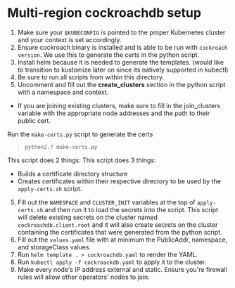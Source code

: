 # Multi-region cockroachdb setup

1. Make sure your `$KUBECONFIG` is pointed to the proper Kubernetes cluster and your context is set accordingly.
2. Ensure cockroach binary is installed and is able to be run with `cockroach version`. We use this to generate the certs in the python script.
3. Install helm because it is needed to generate the templates. (would like to transition to kustomize later on since its natively supported in kubectl)
4. Be sure to run all scripts from within this directory.
5. Uncomment and fill out the **create_clusters** section in the python script with a namespace and context.
  * If you are joining existing clusters, make sure to fill in the join_clusters variable with the appropriate node addresses and the path to their public cert.

   Run the `make-certs.py` script to generate the certs

   > `python2.7 make-certs.py`

   This script does 2 things:
   This script does 3 things:

- Builds a certificate directory structure
- Creates certificates within their respective directory to be used by the `apply-certs.sh` script.

5. Fill out the `NAMESPACE` and `CLUSTER_INIT` variables at the top of `apply-certs.sh` and then run it to load the secrets into the script. This script will delete existing secrets on the cluster named `cockroachdb.client.root` and it will also create secrets on the cluster containing the certificates that were generated from the python script.
6. Fill out the `values.yaml` file with at minimum the PublicAddr, namespace, and storageClass values.
7. Run `helm template . > cockroachdb.yaml` to render the YAML.
8. Run `kubectl apply -f cockroackdb.yaml` to apply it to the cluster.
9. Make every node's IP address external and static. Ensure you're firewall rules will allow other operators' nodes to join.
